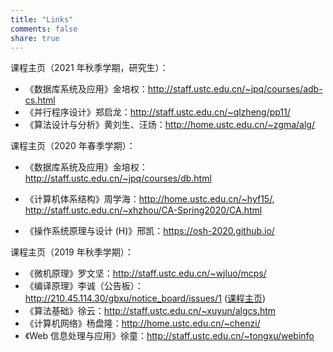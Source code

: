 ```yaml
---
title: "Links"
comments: false
share: true
---
```


课程主页（2021 年秋季学期，研究生）：

- 《数据库系统及应用》金培权：<http://staff.ustc.edu.cn/~jpq/courses/adb-cs.html>
- 《并行程序设计》郑启龙：<http://staff.ustc.edu.cn/~qlzheng/pp11/>
- 《算法设计与分析》黄刘生、汪炀：<http://home.ustc.edu.cn/~zgma/alg/>

课程主页（2020 年春季学期）：

- 《数据库系统及应用》金培权：<http://staff.ustc.edu.cn/~jpq/courses/db.html>
- 《计算机体系结构》周学海：<http://home.ustc.edu.cn/~hyf15/>, <http://staff.ustc.edu.cn/~xhzhou/CA-Spring2020/CA.html>

- 《操作系统原理与设计 (H)》邢凯：<https://osh-2020.github.io/>

课程主页（2019 年秋季学期）：

- 《微机原理》罗文坚：<http://staff.ustc.edu.cn/~wjluo/mcps/>
- 《编译原理》李诚（公告板）：<http://210.45.114.30/gbxu/notice_board/issues/1> ([课程主页](http://staff.ustc.edu.cn/~chengli7/courses/compiler19/))
- 《算法基础》徐云：<http://staff.ustc.edu.cn/~xuyun/algcs.htm>
- 《计算机网络》杨盘隆：<http://home.ustc.edu.cn/~chenzi/>
- 《Web 信息处理与应用》徐童：<http://staff.ustc.edu.cn/~tongxu/webinfo>
